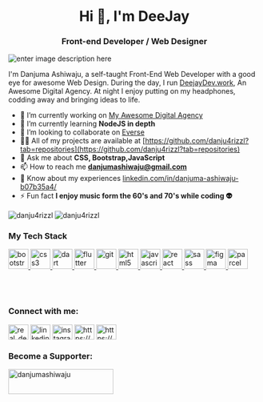 <h1 align="center">Hi 👋, I'm DeeJay</h1>  
<h3 align="center">Front-end Developer / Web Designer </h3>

![enter image description here](https://res.cloudinary.com/deejaydev/image/upload/v1607085231/Github%20Profile/ezgif.com-crop_1_ygsjbo.gif)

I'm Danjuma Ashiwaju, a self-taught Front-End Web Developer with a good eye for awesome Web Design. During the day, I run [DeejayDev.work](https://deejaydev.work), An Awesome Digital Agency. At night I enjoy putting on my headphones, codding away and bringing ideas to life.

- 🔭 I’m currently working on [My Awesome Digital Agency](www.deejaydev.work)
- 🌱 I’m currently learning **NodeJS in depth**
- 👯 I’m looking to collaborate on [Everse](https://danju4rizzl.github.io/everse/)
- 👨‍💻 All of my projects are available at [https://github.com/danju4rizzl?tab=repositories](https://github.com/danju4rizzl?tab=repositories)
- 💬 Ask me about **CSS, Bootstrap,JavaScript**
- 📫 How to reach me **danjumashiwaju@gmail.com**
- 📄 Know about my experiences [linkedin.com/in/danjuma-ashiwaju-b07b35a4/](linkedin.com/in/danjuma-ashiwaju-b07b35a4/)
- ⚡ Fun fact **I enjoy music form the 60's and 70's while coding 👽**

<p><img align="center" src="https://github-readme-stats.vercel.app/api/top-langs?username=danju4rizzl&show_icons=true&locale=en&layout=compact" alt="danju4rizzl" />
<img align="center" src="https://github-readme-stats.danjumashiwaju.vercel.app/api?username=danju4rizzl&show_icons=true&locale=en&layout=compact&count_private=true&show_icons=true&theme=dark" alt="danju4rizzl" />
</p>

<h3 align="left">My Tech Stack</h3>  
<p align="left"> <a href="https://getbootstrap.com" target="_blank"> <img src="https://devicons.github.io/devicon/devicon.git/icons/bootstrap/bootstrap-plain.svg" alt="bootstrap" width="40" height="40"/> </a> <a href="https://www.w3schools.com/css/" target="_blank"> <img src="https://devicons.github.io/devicon/devicon.git/icons/css3/css3-original-wordmark.svg" alt="css3" width="40" height="40"/> </a> <a href="https://dart.dev" target="_blank"> <img src="https://www.vectorlogo.zone/logos/dartlang/dartlang-icon.svg" alt="dart" width="40" height="40"/> </a>  <a href="https://flutter.dev" target="_blank"> <img src="https://www.vectorlogo.zone/logos/flutterio/flutterio-icon.svg" alt="flutter" width="40" height="40"/> </a> <a href="https://git-scm.com/" target="_blank"> <img src="https://www.vectorlogo.zone/logos/git-scm/git-scm-icon.svg" alt="git" width="40" height="40"/> </a><a href="https://www.w3.org/html/" target="_blank"> <img src="https://devicons.github.io/devicon/devicon.git/icons/html5/html5-original-wordmark.svg" alt="html5" width="40" height="40"/> </a> <a href="https://developer.mozilla.org/en-US/docs/Web/JavaScript" target="_blank"> <img src="https://devicons.github.io/devicon/devicon.git/icons/javascript/javascript-original.svg" alt="javascript" width="40" height="40"/> </a>  <a href="https://reactjs.org/" target="_blank"> <img src="https://devicons.github.io/devicon/devicon.git/icons/react/react-original-wordmark.svg" alt="react" width="40" height="40"/> </a> <a href="https://sass-lang.com" target="_blank"> <img src="https://devicons.github.io/devicon/devicon.git/icons/sass/sass-original.svg" alt="sass" width="40" height="40"/> </a>  </a> <a href="https://www.figma.com/" target="_blank"> <img src="https://www.vectorlogo.zone/logos/figma/figma-icon.svg" alt="figma" width="40" height="40"/> </a>  <a href="https://parceljs.org" target="_blank"> <img src="https://parceljs.org/assets/parcel-front.png" alt="parcel" width="40" height="40"/> </a></p>

<br><br>

<h3 align="left">Connect with me:</h3>  
<p align="left">  
<a href="https://twitter.com/real_deejay_dev" target="blank"><img align="center" src="https://cdn.jsdelivr.net/npm/simple-icons@3.0.1/icons/twitter.svg" alt="real_deejay_dev" height="30" width="40"/></a>  
<a href="https://linkedin.com/in/linkedin.com/in/danjuma-ashiwaju-b07b35a4/" target="blank"><img align="center" src="https://cdn.jsdelivr.net/npm/simple-icons@3.0.1/icons/linkedin.svg" alt="linkedin.com/in/danjuma-ashiwaju-b07b35a4/" height="30" width="40" /></a>  
<a href="https://instagram.com/instagram.com/real_deejay_dev/" target="blank"><img align="center" src="https://cdn.jsdelivr.net/npm/simple-icons@3.0.1/icons/instagram.svg" alt="instagram.com/real_deejay_dev/" height="30" width="40" /></a>  
<a href="https://dribbble.com/https://dribbble.com/real_deejay_dev" target="blank"><img align="center" src="https://cdn.jsdelivr.net/npm/simple-icons@3.0.1/icons/dribbble.svg" alt="https://dribbble.com/real_deejay_dev" height="30" width="40" /></a>  
<a href="https://www.youtube.com/c/https://www.youtube.com/channel/ucvqw6ztiiujyaosh2rp3yva/featured" target="blank"><img align="center" src="https://cdn.jsdelivr.net/npm/simple-icons@3.0.1/icons/youtube.svg" alt="https://www.youtube.com/channel/ucvqw6ztiiujyaosh2rp3yva/featured" height="30" width="40" /></a>  
</p>

<h3 align="left">Become a Supporter:</h3>  
<p><a href="https://www.buymeacoffee.com/danjumashiwaju"> <img align="left" src="https://cdn.buymeacoffee.com/buttons/v2/default-yellow.png" height="50" width="210" alt="danjumashiwaju" /></a></p>

